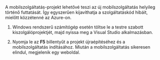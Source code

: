 

A mobilszolgáltatás-projekt lehetővé teszi az új mobilszolgáltatás helyileg történő futtatását. Így egyszerűen kijavíthatja a szolgáltatáskód hibáit, mielőtt közzétenné az Azure-on.

1. Windows rendszerű számítógép esetén töltse le a testre szabott kiszolgálóprojektjét, majd nyissa meg a Visual Studio alkalmazásban.

2. Nyomja le az **F5** billentyűt a projekt újraépítéséhez és a mobilszolgáltatás indításához. Miután a mobilszolgáltatás sikeresen elindul, megjelenik egy weboldal.


<!--HONumber=Sep16_HO4-->


